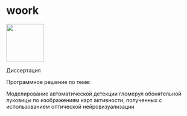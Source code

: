 # woork 
<img src="https://octodex.github.com/images/class-act.png" height=100px>

Диссертация

Программное решение по теме:

Моделирование автоматической детекции гломерул обонятельной луковицы по изображениям карт активности, полученных с использованием оптической нейровизуализации


